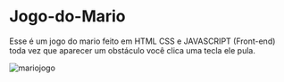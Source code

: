 # Jogo-do-Mario
Esse é um jogo do mario feito em HTML CSS e JAVASCRIPT (Front-end) toda vez que aparecer um obstáculo você clica uma tecla ele pula. 

![mariojogo](https://user-images.githubusercontent.com/92822406/181923518-a697cc3e-c3b8-4e06-afd6-b423477a8d79.png)
